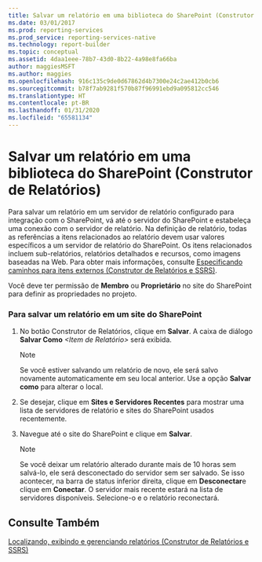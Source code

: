 ```yaml
---
title: Salvar um relatório em uma biblioteca do SharePoint (Construtor de Relatórios) | Microsoft Docs
ms.date: 03/01/2017
ms.prod: reporting-services
ms.prod_service: reporting-services-native
ms.technology: report-builder
ms.topic: conceptual
ms.assetid: 4daa1eee-78b7-43d0-8b22-4a98e8fa66ba
author: maggiesMSFT
ms.author: maggies
ms.openlocfilehash: 916c135c9de0d67862d4b7300e24c2ae412b0cb6
ms.sourcegitcommit: b78f7ab9281f570b87f96991ebd9a095812cc546
ms.translationtype: HT
ms.contentlocale: pt-BR
ms.lasthandoff: 01/31/2020
ms.locfileid: "65581134"
---
```

# <a name="save-a-report-to-a-sharepoint-library-report-builder"></a>Salvar um relatório em uma biblioteca do SharePoint (Construtor de Relatórios)
  Para salvar um relatório em um servidor de relatório configurado para integração com o SharePoint, vá até o servidor do SharePoint e estabeleça uma conexão com o servidor de relatório. Na definição de relatório, todas as referências a itens relacionados ao relatório devem usar valores específicos a um servidor de relatório do SharePoint. Os itens relacionados incluem sub-relatórios, relatórios detalhados e recursos, como imagens baseadas na Web. Para obter mais informações, consulte [Especificando caminhos para itens externos &#40;Construtor de Relatórios e SSRS&#41;](../../reporting-services/report-design/specifying-paths-to-external-items-report-builder-and-ssrs.md).  
  
 Você deve ter permissão de **Membro** ou **Proprietário** no site do SharePoint para definir as propriedades no projeto.  
  
### <a name="to-save-a-report-to-a-sharepoint-site"></a>Para salvar um relatório em um site do SharePoint  
  
1.  No botão Construtor de Relatórios, clique em **Salvar**. A caixa de diálogo **Salvar Como** _\<Item de Relatório>_ será exibida.  
  
    > [!NOTE]  
    >  Se você estiver salvando um relatório de novo, ele será salvo novamente automaticamente em seu local anterior. Use a opção **Salvar como** para alterar o local.  
  
2.  Se desejar, clique em **Sites e Servidores Recentes** para mostrar uma lista de servidores de relatório e sites do SharePoint usados recentemente.  
  
3.  Navegue até o site do SharePoint e clique em **Salvar**.  
  
    > [!NOTE]  
    >  Se você deixar um relatório alterado durante mais de 10 horas sem salvá-lo, ele será desconectado do servidor sem ser salvado. Se isso acontecer, na barra de status inferior direita, clique em **Desconectar**e clique em **Conectar**. O servidor mais recente estará na lista de servidores disponíveis. Selecione-o e o relatório reconectará.  
  
## <a name="see-also"></a>Consulte Também  
 [Localizando, exibindo e gerenciando relatórios &#40;Construtor de Relatórios e SSRS&#41;](../../reporting-services/report-builder/finding-viewing-and-managing-reports-report-builder-and-ssrs.md)  
  
  
